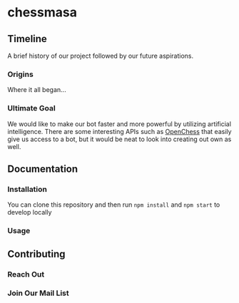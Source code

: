 # chessmasa

## Timeline

A brief history of our project followed by our future aspirations.

### Origins

Where it all began...

### Ultimate Goal

We would like to make our bot faster and more powerful by utilizing artificial intelligence. There are some interesting APIs such as [OpenChess](#https://api.openchess.io/index.html) that easily give us access to a bot, but it would be neat to look into creating out own as well.

## Documentation

### Installation

You can clone this repository and then run `npm install` and `npm start` to develop locally

### Usage



## Contributing

### Reach Out

### Join Our Mail List
